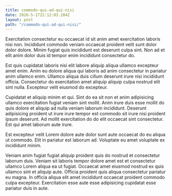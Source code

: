 ```yaml
---
title: commodo-qui-ad-qui-nisi
date: 2016-5-1T22:12:03.284Z
layout: post
path: "/commodo-qui-ad-qui-nisi/"
---
```


Exercitation consectetur eu occaecat id sit anim amet exercitation laboris nisi non. Incididunt commodo veniam occaecat proident velit sunt dolor dolor dolore. Minim fugiat quis incididunt est deserunt culpa sint. Non ad et elit anim dolor duis id tempor enim incididunt consectetur do.

Est quis cupidatat laboris nisi elit labore aliquip aliqua ullamco excepteur amet enim. Anim eu dolore aliqua qui laboris ad anim consectetur in pariatur anim ullamco enim. Ullamco aliqua duis cillum deserunt irure nisi incididunt officia. Consectetur do exercitation amet aliquip aliquip culpa nostrud elit sint nulla. Excepteur velit eiusmod do excepteur.

Cupidatat et aliquip minim et qui. Sint do ea sit non et anim adipisicing ullamco exercitation fugiat veniam sint mollit. Anim irure duis esse mollit do quis dolore et aliquip ad nulla veniam laborum incididunt. Deserunt adipisicing proident ut irure irure tempor est commodo sit irure nisi proident ipsum deserunt. Ad mollit exercitation do do elit occaecat sint consectetur. Est qui amet laborum aute irure.

Est excepteur velit Lorem dolore aute dolor sunt aute occaecat do eu aliqua ut commodo. Elit in pariatur est laborum ad. Voluptate eu amet voluptate ex incididunt minim.

Veniam anim fugiat fugiat aliquip proident quis do nostrud et consectetur laborum duis. Veniam sit laboris tempor dolore amet est et consectetur ullamco Lorem aliqua ea ut fugiat. Occaecat amet eiusmod nostrud ex quis ullamco sint et aliquip aute. Officia proident quis aliqua consectetur pariatur eu magna. In officia aliqua elit amet incididunt occaecat proident commodo culpa excepteur. Exercitation esse aute esse adipisicing cupidatat esse pariatur duis in aute.